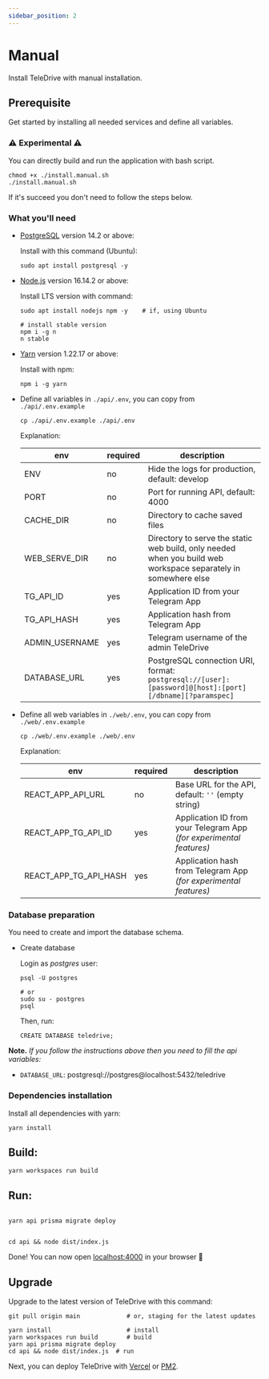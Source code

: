 ```yaml
---
sidebar_position: 2
---
```


# Manual

Install TeleDrive with manual installation.

## Prerequisite

Get started by installing all needed services and define all variables.

### ⚠️ Experimental ⚠️

You can directly build and run the application with bash script.

```shell
chmod +x ./install.manual.sh
./install.manual.sh
```

If it's succeed you don't need to follow the steps below.

### What you'll need

- [PostgreSQL](https://www.postgresql.org/) version 14.2 or above:

  Install with this command (Ubuntu):

  ```shell
  sudo apt install postgresql -y
  ```

- [Node.js](https://nodejs.org/en/download/) version 16.14.2 or above:

  Install LTS version with command:

  ```shell
  sudo apt install nodejs npm -y    # if, using Ubuntu

  # install stable version
  npm i -g n
  n stable
  ```

- [Yarn](https://yarnpkg.com/getting-started/install) version 1.22.17 or above:

  Install with npm:

  ```shell
  npm i -g yarn
  ```


- Define all 
variables in `./api/.env`, you can copy from `./api/.env.example`


  ```shell
  cp ./api/.env.example ./api/.env
  ```

  Explanation:

  | env                    | required | description                                           |
  | ---------------------- | -------- | ----------------------------------------------------- |
  | ENV                    | no       | Hide the logs for production, default: develop        |
  | PORT                   | no       | Port for running API, default: 4000                   |
  | CACHE_DIR              | no       | Directory to cache saved files                        |
  | WEB_SERVE_DIR          | no       | Directory to serve the static web build, only needed when you build web workspace separately in somewhere else |
  | TG_API_ID              | yes      | Application ID from your Telegram App                 |
  | TG_API_HASH            | yes      | Application hash from Telegram App                    |
  | ADMIN_USERNAME         | yes      | Telegram username of the admin TeleDrive              |
  | DATABASE_URL           | yes      | PostgreSQL connection URI, format: `postgresql://[user]:[password]@[host]:[port][/dbname][?paramspec]` |

- Define all web variables in `./web/.env`, you can copy from `./web/.env.example`

  ```shell
  cp ./web/.env.example ./web/.env
  ```

   Explanation:

  | env                   | required | description                                                       |
  | --------------------- | -------- | ----------------------------------------------------------------- |
  | REACT_APP_API_URL     | no       | Base URL for the API, default: `''` (empty string)                |
  | REACT_APP_TG_API_ID   | yes      | Application ID from your Telegram App *(for experimental features)* |
  | REACT_APP_TG_API_HASH | yes      | Application hash from Telegram App  *(for experimental features)*   |

### Database preparation

You need to create and import the database schema.

- Create database

  Login as *postgres* user:

  ```shell
  psql -U postgres

  # or
  sudo su - postgres
  psql
  ```

  Then, run:

  ```shell
  CREATE DATABASE teledrive;
  ```

**Note.** *If you follow the instructions above then you need to fill the api variables:*
- `DATABASE_URL`: postgresql://postgres@localhost:5432/teledrive

### Dependencies installation

Install all dependencies with yarn:

```shell
yarn install
```

## Build:

```shell
yarn workspaces run build
```

## Run:

```shell

yarn api prisma migrate deploy


cd api && node dist/index.js
```

Done! You can now open [localhost:4000](http://localhost:4000) in your browser 🎊

## Upgrade

Upgrade to the latest version of TeleDrive with this command:

```shell
git pull origin main             # or, staging for the latest updates

yarn install                     # install
yarn workspaces run build        # build
yarn api prisma migrate deploy  
cd api && node dist/index.js  # run
```

Next, you can deploy TeleDrive with [Vercel](/docs/deployment/vercel) or [PM2](/docs/deployment/pm2).
